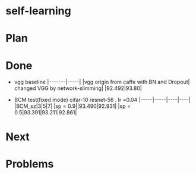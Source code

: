 # self-learning


# Plan



# Done
- vgg baseline
|-------|-----|
|vgg origin from caffe with BN and Dropout| changed VGG by network-slimming| 
|92.492|93.80|

- BCM test(fixed mode)
cifar-10 resnet-56 . lr =0.04
|-----|-----|----|----|
|BCM_sz|3|5|7|
|sp = 0.9||93.490|92.931|
|sp = 0.5|93.391|93.211|92.861|


# Next



# Problems
